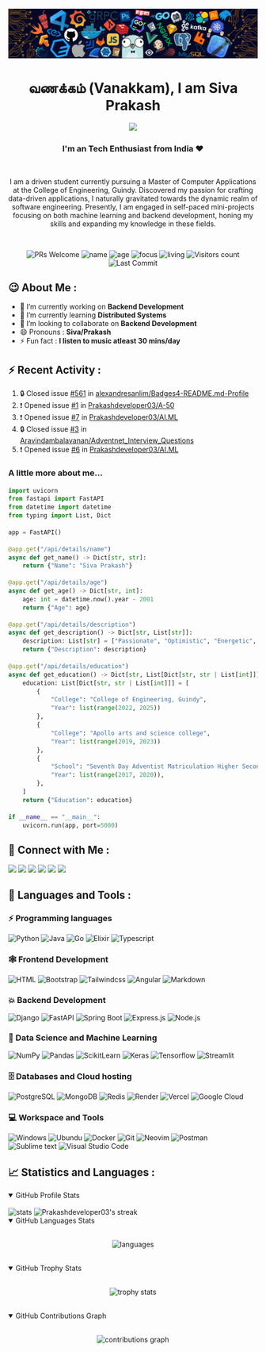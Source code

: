 ![header](assets/header.png)

<h1 align="center"> வணக்கம் (Vanakkam), I am Siva Prakash </h1>
<p align="center">
 <img src="https://readme-typing-svg.demolab.com?lines=Machine%20Learning;Backend%20Development;Always%20learning&width=450&height=75&font=Ubuntu+Mono&weight=1000&pause=75&color=3ce3ce&center=true&size=19">
</p>
<h3 align="center">I'm an Tech Enthusiast from India ❤️</h3><br>
<p align="center">I am a driven student currently pursuing a Master of Computer Applications at the College of Engineering, Guindy. Discovered my passion for crafting data-driven applications, I naturally gravitated towards the dynamic realm of software engineering. Presently, I am engaged in self-paced mini-projects focusing on both machine learning and backend development, honing my skills and expanding my knowledge in these fields.</p><br>

<p align="center">
  <img src="https://img.shields.io/badge/PRs-Welcome-white?style=flat&amp;logo=github&amp;color=3ce3ce" alt="PRs Welcome">
  <img src="https://img.shields.io/badge/Name-Siva_Prakash-white?color=3ce3ce" alt="name">
  <img src="https://img.shields.io/badge/Age-22-3ce3ce" alt="age">
  <img src="https://img.shields.io/badge/Focus-Machine_Learning-3ce3ce" alt="focus">
  <img src="https://img.shields.io/badge/Living-Chennai-3ce3ce" alt="living">
  <img src="https://komarev.com/ghpvc/?username=Prakashdeveloper03&amp;labelColor=black&amp;label=Profile+Views&amp;color=3ce3ce" alt="Visitors count">
  <img src="https://img.shields.io/github/last-commit/Prakashdeveloper03/Prakashdeveloper03?logo=markdown&amp;label=Last+Update&amp;color=3ce3ce&amp" alt="Last Commit">
</p>

<h2>😉 About Me : </h2>

- 🔭 I’m currently working on **Backend Development**
- 🌱 I’m currently learning **Distributed Systems**
- 👯 I’m looking to collaborate on **Backend Development**
- 😄 Pronouns : **Siva/Prakash**
- ⚡ Fun fact : **I listen to music atleast 30 mins/day**

## ⚡ Recent Activity :

<!--START_SECTION:activity-->

1. 🔒 Closed issue [#561](https://github.com/alexandresanlim/Badges4-README.md-Profile/issues/561) in [alexandresanlim/Badges4-README.md-Profile](https://github.com/alexandresanlim/Badges4-README.md-Profile)
2. ❗ Opened issue [#1](https://github.com/Prakashdeveloper03/A-50/issues/1) in [Prakashdeveloper03/A-50](https://github.com/Prakashdeveloper03/A-50)
3. ❗ Opened issue [#7](https://github.com/Prakashdeveloper03/AI.ML/issues/7) in [Prakashdeveloper03/AI.ML](https://github.com/Prakashdeveloper03/AI.ML)
4. 🔒 Closed issue [#3](https://github.com/Aravindambalavanan/Adventnet_Interview_Questions/issues/3) in [Aravindambalavanan/Adventnet_Interview_Questions](https://github.com/Aravindambalavanan/Adventnet_Interview_Questions)
5. ❗ Opened issue [#6](https://github.com/Prakashdeveloper03/AI.ML/issues/6) in [Prakashdeveloper03/AI.ML](https://github.com/Prakashdeveloper03/AI.ML)
<!--END_SECTION:activity-->

<h3>A little more about me...</h3>

```py
import uvicorn
from fastapi import FastAPI
from datetime import datetime
from typing import List, Dict

app = FastAPI()

@app.get("/api/details/name")
async def get_name() -> Dict[str, str]:
    return {"Name": "Siva Prakash"}

@app.get("/api/details/age")
async def get_age() -> Dict[str, int]:
    age: int = datetime.now().year - 2001
    return {"Age": age}

@app.get("/api/details/description")
async def get_description() -> Dict[str, List[str]]:
    description: List[str] = ["Passionate", "Optimistic", "Energetic", "Team Player"]
    return {"Description": description}

@app.get("/api/details/education")
async def get_education() -> Dict[str, List[Dict[str, str | List[int]]]]:
    education: List[Dict[str, str | List[int]]] = [
        {
            "College": "College of Engineering, Guindy",
            "Year": list(range(2022, 2025))
        },
        {
            "College": "Apollo arts and science college",
            "Year": list(range(2019, 2023))
        },
        {
            "School": "Seventh Day Adventist Matriculation Higher Secondary School",
            "Year": list(range(2017, 2020)),
        },
    ]
    return {"Education": education}

if __name__ == "__main__":
    uvicorn.run(app, port=5000)
```

<h2 align="left">📱 Connect with Me :</h2>
<p>
  <a href="mailto:thalapathysp25@gmail.com"><img src="https://img.shields.io/badge/Gmail-D14836?logo=gmail&logoColor=white"/></a>
  <a href="https://www.linkedin.com/in/prakashdeveloper"><img src="https://img.shields.io/badge/Linkedin-0e76a8?logo=linkedin&logoColor=white"/></a>
  <a href="https://www.hackerrank.com/prakashdeveloper"><img src="https://img.shields.io/badge/Hackerrank-25A162?logo=hackerrank&logoColor=white"/></a>
  <a href="https://leetcode.com/Prakashdeveloper03/"><img src="https://img.shields.io/badge/-LeetCode-FFA116?logo=LeetCode&logoColor=white"/></a>
  <a href="https://auth.geeksforgeeks.org/user/prakashdeveloper03/practice"><img src="https://img.shields.io/badge/GeeksforGeeks-298D46?logo=geeksforgeeks&logoColor=white"/></a>
  <a href="https://prakashdeveloper03.github.io/"><img src="https://img.shields.io/badge/Website-202020?logo=About.me&logoColor=white"/></a>
</p>

<h2 align="left">🚀 Languages and Tools :</h2>

### ⚡ Programming languages

<p>
    <img alt="Python" src="https://img.shields.io/badge/Python-3776AB?logo=python&logoColor=white">
    <img alt="Java" src="https://custom-icon-badges.herokuapp.com/badge/Java-E34F26.svg?logo=java&logoColor=white">
    <img alt="Go" src="https://img.shields.io/badge/Go-00ADD8?logo=Go&logoColor=white">
    <img alt="Elixir" src="https://img.shields.io/badge/Elixir-4B275F?logo=elixir&logoColor=white">
    <img alt="Typescript" src="https://img.shields.io/badge/TypeScript-007ACC?logo=typescript&logoColor=white">
</p>

### 🕸️ Frontend Development

<p>
    <img alt="HTML" src="https://img.shields.io/badge/HTML-%23E34F26?logo=html5&logoColor=white">
    <img alt="Bootstrap" src="https://img.shields.io/badge/Bootstrap-563D7C?logo=bootstrap&logoColor=white">
    <img alt="Tailwindcss" src="https://img.shields.io/badge/TailwindCSS-06B6D4?logo=tailwindcss&logoColor=white">
    <img alt="Angular" src="https://img.shields.io/badge/Angular-DD0031?logo=angular&logoColor=white">
    <img alt="Markdown" src="https://img.shields.io/badge/Markdown-202020?logo=markdown&logoColor=white">
</p>

### 💥 Backend Development

<p>
    <img alt="Django" src="https://img.shields.io/badge/Django-092E20.svg?logo=Django&logoColor=white">
    <img alt="FastAPI" src="https://img.shields.io/badge/FastAPI-109989?logo=fastapi&logoColor=white">
    <img alt="Spring Boot" src="https://img.shields.io/badge/Spring%20Boot-6DB33F?logo=Spring-Boot&logoColor=white">
    <img alt="Express.js" src="https://img.shields.io/badge/Express_JS-202020?logo=express&logoColor=white">
    <img alt="Node.js" src="https://img.shields.io/badge/Node_JS-339933?logo=nodedotjs&logoColor=white">
</p>

### 🧩 Data Science and Machine Learning

<p>
    <img alt="NumPy" src="https://img.shields.io/badge/Numpy-777BB4?logo=numpy&logoColor=white">
    <img alt="Pandas" src="https://img.shields.io/badge/Pandas-2C2D72?logo=pandas&logoColor=white">
    <img alt="ScikitLearn" src="https://img.shields.io/badge/ScikitLearn-0078D7?logo=scikit-learn&logoColor=white">
    <img alt="Keras" src="https://img.shields.io/badge/Keras-D00000?logo=keras&logoColor=white">
    <img alt="Tensorflow" src="https://img.shields.io/badge/TensorFlow-FF6F00?logo=tensorflow&logoColor=white">
    <img alt="Streamlit" src="https://img.shields.io/badge/Streamlit-FF4B4B?logo=streamlit&logoColor=white">
</p>

### 🗄️ Databases and Cloud hosting

<p>
    <img alt="PostgreSQL" src ="https://img.shields.io/badge/PostgreSQL-316192?logo=postgresql&logoColor=white">
    <img alt="MongoDB" src ="https://img.shields.io/badge/MongoDB-47A248?logo=mongodb&logoColor=white">
    <img alt="Redis" src="https://img.shields.io/badge/Redis-DC382D?logo=redis&logoColor=white">
    <img alt="Render" src="https://img.shields.io/badge/Render-4581C2?logo=render&logoColor=white">
    <img alt="Vercel" src="https://img.shields.io/badge/Vercel-202020?logo=vercel&logoColor=white">
    <img alt="Google Cloud" src="https://img.shields.io/badge/Google%20Cloud-4285F4?logo=Google-Cloud&logoColor=white">
</p>

### 💻 Workspace and Tools

<p>
    <img alt="Windows" src="https://img.shields.io/badge/Windows-%230079d5?logo=windows%2011&logoColor=white">
    <img alt="Ubundu" src="https://img.shields.io/badge/Ubuntu-E95420?logo=ubuntu&logoColor=white">
    <img alt="Docker" src="https://img.shields.io/badge/Docker-2CA5E0?logo=docker&logoColor=white">
    <img alt="Git" src="https://img.shields.io/badge/Git-F05033?logo=git&logoColor=white">
    <img alt="Neovim" src="https://img.shields.io/badge/Neovim-57A143?logo=neovim&logoColor=white">
    <img alt="Postman" src="https://img.shields.io/badge/Postman-FF6C37?logo=Postman&logoColor=white">
    <img alt="Sublime text" src="https://img.shields.io/badge/Sublime_Text-%23575757?logo=sublime-text&logoColor=important">
    <img alt="Visual Studio Code" src="https://img.shields.io/badge/Visual%20Studio%20Code-0078d7?logo=visual-studio-code&logoColor=white">
</p>

<h2>📈 Statistics and Languages :</h2>
<details open>
  <summary>GitHub Profile Stats</summary>
  <br/>
    <img width="46%" alt="stats" src="https://github-readme-stats.vercel.app/api?username=Prakashdeveloper03&theme=radical&show_icons=true&hide_border=true" />
    <img width="49%" alt="Prakashdeveloper03's streak" src="https://streak-stats.demolab.com/?user=Prakashdeveloper03&theme=radical&hide_border=true&date_format=j%20M%5B%20Y%5D"/>
  <br/>
</details>

<details open>
  <summary>GitHub Languages Stats</summary>
  <br/>
  <p align="center">
    <img width="50%" alt="languages" src="https://github-readme-stats.vercel.app/api/top-langs/?username=Prakashdeveloper03&hide=jupyter%20notebook,sql,r,ejs,vue,scss,c,css,scala,c%23,html,ruby,xml,Procfile,c%2B%2B,markdown&langs_count=6&layout=compact&theme=radical&show_icons=true&hide_border=true"/>
  </p>
  <br/>
</details>

<details open>
  <summary>GitHub Trophy Stats</summary>
  <br/>
  <p align="center">
    <img width="98%" alt="trophy stats" src="https://github-profile-trophy.vercel.app/?username=Prakashdeveloper03&theme=radical&no-frame=true&title=Issues,Stars,Commit,Repositories,PullRequest,MultiLanguage,Followers,Reviews" />
  </p>
  <br/>
</details>

<details open>
  <summary>GitHub Contributions Graph</summary>
  <br/>
  <p align="center">
    <img width="98%" alt="contributions graph" src="https://github-readme-activity-graph.vercel.app/graph?username=Prakashdeveloper03&area=true&layout=compact&theme=redical&hide_border=true&radius=10" />
  </p>
</details>

